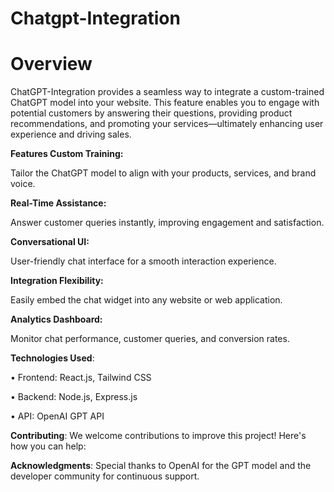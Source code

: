 # Chatgpt-Integration
# Overview
ChatGPT-Integration provides a seamless way to integrate a custom-trained ChatGPT model into your website. This feature enables you to engage with potential customers by answering their questions, providing product recommendations, and promoting your services—ultimately enhancing user experience and driving sales.

**Features Custom Training:**

Tailor the ChatGPT model to align with your products, services, and brand voice.

**Real-Time Assistance:**

Answer customer queries instantly, improving engagement and satisfaction.

**Conversational UI:**

User-friendly chat interface for a smooth interaction experience.

**Integration Flexibility:**

Easily embed the chat widget into any website or web application.

**Analytics Dashboard:**

Monitor chat performance, customer queries, and conversion rates.

**Technologies Used**:

• Frontend: React.js, Tailwind CSS

• Backend: Node.js, Express.js

• API: OpenAI GPT API

**Contributing**:
We welcome contributions to improve this project! Here's how you can help:

**Acknowledgments**: Special thanks to OpenAI for the GPT model and the developer community for continuous support.

